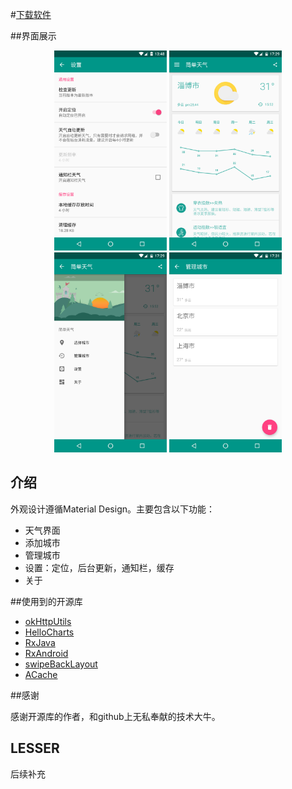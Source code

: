 #[下载软件](http://fir.im/jiandantianqi)

##界面展示
<div align=center>
     <img src="https://raw.githubusercontent.com/Koterwong/Weather/master/screen/%E6%88%AA%E5%9B%BE%20(1).png" 
        width="180" height="320"
        alt=""/>
    <img src="https://raw.githubusercontent.com/Koterwong/Weather/master/screen/%E6%88%AA%E5%9B%BE%20(2).png" 
        width="180" height="320"
        alt=""/>
    <img src="https://raw.githubusercontent.com/Koterwong/Weather/master/screen/%E6%88%AA%E5%9B%BE%20(3).png" 
        width="180" height="320"
        alt=""/>
    <img src="https://raw.githubusercontent.com/Koterwong/Weather/master/screen/%E6%88%AA%E5%9B%BE%20(5).png" 
        width="180" height="320"
        alt=""/>
</div>


## 介绍

外观设计遵循Material Design。主要包含以下功能：

- 天气界面
- 添加城市
- 管理城市
- 设置：定位，后台更新，通知栏，缓存
- 关于

##使用到的开源库

- [okHttpUtils](https://github.com/hongyangAndroid/okhttp-utils)
- [HelloCharts](https://github.com/lecho/hellocharts-android)          
- [RxJava](https://github.com//RxJava)          
- [RxAndroid](https://github.com/ReactiveX/RxAndroid)
- [swipeBackLayout](https://github.com/ikew0ng/SwipeBackLayout)
- [ACache](https://github.com/yangfuhai/ASimpleCache)

##感谢

感谢开源库的作者，和github上无私奉献的技术大牛。

## LESSER

后续补充

